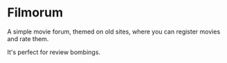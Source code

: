 # Filmorum

A simple movie forum, themed on old sites, where you can register movies and rate them.

It's perfect for review bombings.
